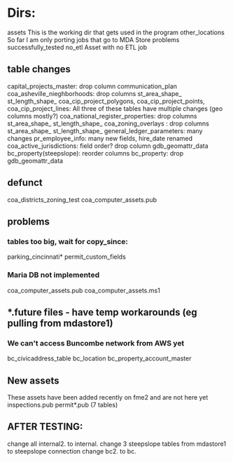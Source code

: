 # Dirs: 
assets                 This is the working dir that gets used in the program
other_locations        So far I am only porting jobs that go to MDA Store
problems               
successfully_tested
no_etl                 Asset with no ETL job

## table changes
capital_projects_master: drop column communication_plan
coa_asheville_nieghborhoods: drop columns st_area_shape_ st_length_shape_
coa_cip_project_polygons, coa_cip_project_points, coa_cip_project_lines: All three of these tables have multiple changes (geo columns mostly?)
coa_national_register_properties: drop columns st_area_shape_ st_length_shape_
coa_zoning_overlays             : drop columns st_area_shape_ st_length_shape_
general_ledger_parameters: many changes
pr_employee_info: many new fields, hire_date renamed
coa_active_jurisdictions: field order? drop column gdb_geomattr_data
bc_property(steepslope): reorder columns
bc_property: drop gdb_geomattr_data

## defunct
coa_districts_zoning_test
coa_computer_assets.pub





## problems
### tables too big, wait for copy_since:
 parking_cincinnati* 
 permit_custom_fields
### Maria DB not implemented
coa_computer_assets.pub
coa_computer_assets.ms1
## *.future files - have temp workarounds (eg pulling from mdastore1)
### We can't access Buncombe network from AWS yet
bc_civicaddress_table
bc_location
bc_property_account_master

## New assets
These assets have been added recently on fme2 and are not here yet
inspections.pub
permit*.pub (7 tables)

## AFTER TESTING:
 change all internal2. to internal.
 change 3 steepslope tables from mdastore1 to steepslope connection
 change bc2. to bc.